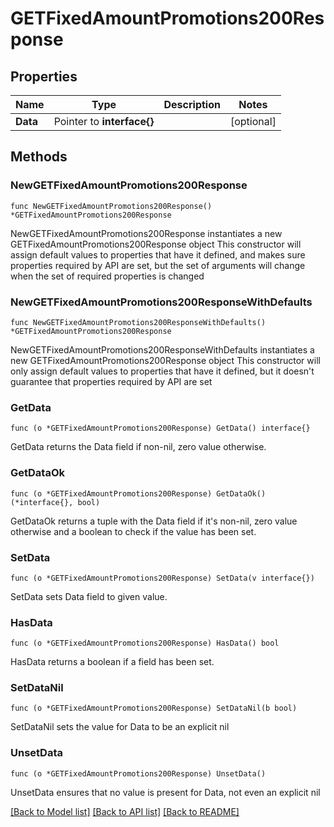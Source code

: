 # GETFixedAmountPromotions200Response

## Properties

Name | Type | Description | Notes
------------ | ------------- | ------------- | -------------
**Data** | Pointer to **interface{}** |  | [optional] 

## Methods

### NewGETFixedAmountPromotions200Response

`func NewGETFixedAmountPromotions200Response() *GETFixedAmountPromotions200Response`

NewGETFixedAmountPromotions200Response instantiates a new GETFixedAmountPromotions200Response object
This constructor will assign default values to properties that have it defined,
and makes sure properties required by API are set, but the set of arguments
will change when the set of required properties is changed

### NewGETFixedAmountPromotions200ResponseWithDefaults

`func NewGETFixedAmountPromotions200ResponseWithDefaults() *GETFixedAmountPromotions200Response`

NewGETFixedAmountPromotions200ResponseWithDefaults instantiates a new GETFixedAmountPromotions200Response object
This constructor will only assign default values to properties that have it defined,
but it doesn't guarantee that properties required by API are set

### GetData

`func (o *GETFixedAmountPromotions200Response) GetData() interface{}`

GetData returns the Data field if non-nil, zero value otherwise.

### GetDataOk

`func (o *GETFixedAmountPromotions200Response) GetDataOk() (*interface{}, bool)`

GetDataOk returns a tuple with the Data field if it's non-nil, zero value otherwise
and a boolean to check if the value has been set.

### SetData

`func (o *GETFixedAmountPromotions200Response) SetData(v interface{})`

SetData sets Data field to given value.

### HasData

`func (o *GETFixedAmountPromotions200Response) HasData() bool`

HasData returns a boolean if a field has been set.

### SetDataNil

`func (o *GETFixedAmountPromotions200Response) SetDataNil(b bool)`

 SetDataNil sets the value for Data to be an explicit nil

### UnsetData
`func (o *GETFixedAmountPromotions200Response) UnsetData()`

UnsetData ensures that no value is present for Data, not even an explicit nil

[[Back to Model list]](../README.md#documentation-for-models) [[Back to API list]](../README.md#documentation-for-api-endpoints) [[Back to README]](../README.md)


